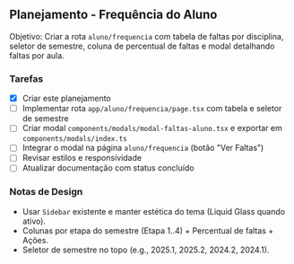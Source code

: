 ## Planejamento - Frequência do Aluno

Objetivo: Criar a rota `aluno/frequencia` com tabela de faltas por disciplina, seletor de semestre, coluna de percentual de faltas e modal detalhando faltas por aula.

### Tarefas
- [x] Criar este planejamento
- [ ] Implementar rota `app/aluno/frequencia/page.tsx` com tabela e seletor de semestre
- [ ] Criar modal `components/modals/modal-faltas-aluno.tsx` e exportar em `components/modals/index.ts`
- [ ] Integrar o modal na página `aluno/frequencia` (botão "Ver Faltas")
- [ ] Revisar estilos e responsividade
- [ ] Atualizar documentação com status concluído

### Notas de Design
- Usar `Sidebar` existente e manter estética do tema (Liquid Glass quando ativo).
- Colunas por etapa do semestre (Etapa 1..4) + Percentual de faltas + Ações.
- Seletor de semestre no topo (e.g., 2025.1, 2025.2, 2024.2, 2024.1).


